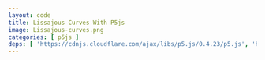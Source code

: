 ```yaml
---
layout: code
title: Lissajous Curves With P5js
image: Lissajous-curves.png
categories: [ p5js ]
deps: [ 'https://cdnjs.cloudflare.com/ajax/libs/p5.js/0.4.23/p5.js', 'https://cdn.rawgit.com/dataarts/dat.gui/master/build/dat.gui.min.js' ]
---
```

<style>
    #container{
        position: relative;
    }
    .dg{
        position: absolute;
        top: 0;
        right: 0;
    }
</style>

<div id="container"></div>

<script>
    window.addEventListener('load', function(){
        var container = document.getElementById( 'container' ),
            sketch, canvas, gui;
        var params = {
            a: Math.random() * 2,
            b: Math.random() * 2,
            n: 15
        };

        sketch = function( p ) {
            p.setup = function(){
                canvas = p.createCanvas( window.innerWidth < 1200 ? window.innerWidth : 1200, 600 );
                p.background( 30, 38, 48 );
                p.stroke( 251, 53, 80 );

                gui = new dat.GUI( { autoPlace: false } );

                var aSlider = gui.add( params, 'a', 0, 2 ).step( 0.01 );
                aSlider.onChange( function(){
                    p.background( 30, 38, 48 );
                } );

                var bSlider = gui.add( params, 'b', 0, 2 ).step( 0.01 );
                bSlider.onChange( function(){
                    p.background( 30, 38, 48 );
                } );

                var nSlider = gui.add( params, 'n', 1, 30 ).step( 1 );
                nSlider.onChange( function(){
                    p.background( 30, 38, 48 );
                } );

                // p5js' mousePressed function applies EventListener to the container not to the canvas
                // so when clicking on the gui within the same container mousePressed event are called
                // and that is not desired
                canvas.elt.addEventListener( 'click', function( event ){
                    if( event.button === 0 ){ // check for left button
                        p.background( 30, 38, 48 );
                        params.a = Math.random() * 2;
                        params.b = Math.random() * 2;
                        for( var i in gui.__controllers ) {
                            gui.__controllers[ i ].updateDisplay();
                        }
                    }
                } );
            };

            p.draw = function(){
                for( var i = 0; i < params.n; i++ ){
                    var x = p.width / 2 + Math.cos( (i + p.frameCount * params.n ) / 200 * params.a ) * ( p.width / 2 - 2 );
                    var y = p.height / 2 + Math.sin( (i + p.frameCount * params.n ) / 200 * params.b ) * ( p.height / 2 - 2 );
                    p.point( x, y );
                }
            };

            p.windowResized = function() {
                p.resizeCanvas( window.innerWidth < 1200 ? window.innerWidth : 1200, 600 );
            };
        };
        new p5( sketch, container );

        container.appendChild( gui.domElement );
    });
</script>